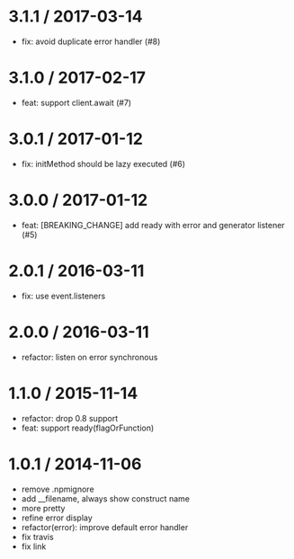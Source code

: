 
3.1.1 / 2017-03-14
==================

  * fix: avoid duplicate error handler (#8)

3.1.0 / 2017-02-17
==================

  * feat: support client.await (#7)

3.0.1 / 2017-01-12
==================

  * fix: initMethod should be lazy executed (#6)

3.0.0 / 2017-01-12
==================

  * feat: [BREAKING_CHANGE] add ready with error and generator listener (#5)

2.0.1 / 2016-03-11
==================

  * fix: use event.listeners

2.0.0 / 2016-03-11
==================

  * refactor: listen on error synchronous

1.1.0 / 2015-11-14
==================

  * refactor: drop 0.8 support
  * feat: support ready(flagOrFunction)

1.0.1 / 2014-11-06
==================

  * remove .npmignore
  * add __filename, always show construct name
  * more pretty
  * refine error display
  * refactor(error): improve default error handler
  * fix travis
  * fix link
